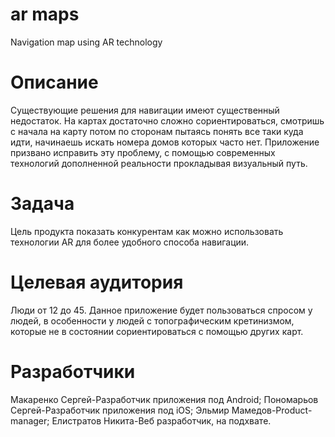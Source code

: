 # ar maps
Navigation map using AR technology
# Описание
Существующие решения для навигации имеют существенный недостаток. На картах достаточно сложно сориентироваться, смотришь с начала на карту потом по сторонам пытаясь понять все таки куда идти, начинаешь искать номера домов  которых часто нет. Приложение призвано исправить эту проблему, с помощью современных технологий дополненной реальности прокладывая визуальный путь.
# Задача
Цель продукта показать конкурентам как можно использовать технологии AR для более удобного способа навигации.
# Целевая аудитория
Люди от 12 до 45.
Данное приложение будет пользоваться спросом у людей, в особенности у людей с топографическим кретинизмом, которые не в состоянии сориентироваться с помощью других карт. 
# Разработчики

Макаренко Сергей-Разработчик приложения под Android;
Пономарьов Сергей-Разработчик приложения под iOS;
Эльмир Мамедов-Product-manager;
Елистратов Никита-Веб разработчик, на подхвате.
